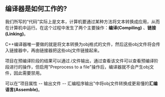 ##                                          编译器是如何工作的?



我们所写的“代码”实际上是文本，计算机要通过某种方法将文本转换成应用，从而在计算机中运行。在这个过程中发生了两个主要操作：**编译(Compiling)** 、**链接(Linking)**。



C++编译器唯一要做的就是将文本转换为obj格式的文件，然后这些obj文件将会传入链接器中，再由链接器把这些obj文件链接起来。



项目在预编译阶段的结果可以通过.i文件输出，通过查看该文件可以查看预编译阶段进行的操作，但启用"Preprocess to a file"操作后，编译器就不会产生obj文件，因此需要禁用。



可以在"项目属性 -- 输出文件 -- 汇编程序输出"中将obj文件转换成更易懂的**汇编语言(Assemble)**。